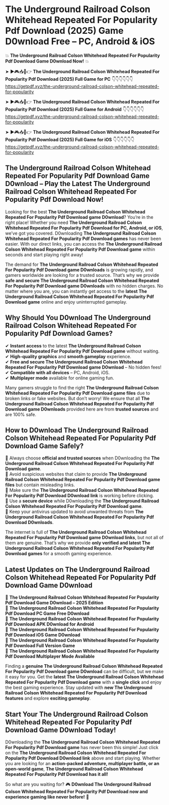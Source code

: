 # The Underground Railroad Colson Whitehead Repeated For Popularity Pdf Download (2025) Game D0wnload Free – PC, Android & iOS

💥 **The Underground Railroad Colson Whitehead Repeated For Popularity Pdf Download Game D0wnload Now!** 💥  

➤ ►🎮📥📱👉 **The Underground Railroad Colson Whitehead Repeated For Popularity Pdf Download (2025) Full Game for PC** 👇👇👇👇👇👇  
https://getpdf.xyz/the-underground-railroad-colson-whitehead-repeated-for-popularity  

➤ ►🎮📥📱👉 **The Underground Railroad Colson Whitehead Repeated For Popularity Pdf Download (2025) Full Game for Android** 👇👇👇👇👇👇  
https://getpdf.xyz/the-underground-railroad-colson-whitehead-repeated-for-popularity  

➤ ►🎮📥📱👉 **The Underground Railroad Colson Whitehead Repeated For Popularity Pdf Download (2025) Full Game for iOS** 👇👇👇👇👇👇  
https://getpdf.xyz/the-underground-railroad-colson-whitehead-repeated-for-popularity  

## The Underground Railroad Colson Whitehead Repeated For Popularity Pdf Download Game D0wnload – Play the Latest The Underground Railroad Colson Whitehead Repeated For Popularity Pdf Download Now!

Looking for the best **The Underground Railroad Colson Whitehead Repeated For Popularity Pdf Download game D0wnload**? You’re in the right place! Whether you need **The Underground Railroad Colson Whitehead Repeated For Popularity Pdf Download for PC, Android, or iOS**, we’ve got you covered. D0wnloading **The Underground Railroad Colson Whitehead Repeated For Popularity Pdf Download games** has never been easier. With our direct links, you can access the **The Underground Railroad Colson Whitehead Repeated For Popularity Pdf Download game** within seconds and start playing right away!  

The demand for **The Underground Railroad Colson Whitehead Repeated For Popularity Pdf Download game D0wnloads** is growing rapidly, and gamers worldwide are looking for a trusted source. That’s why we provide **safe and secure The Underground Railroad Colson Whitehead Repeated For Popularity Pdf Download game D0wnloads** with no hidden charges. No matter where you are, you can instantly get access to the **latest The Underground Railroad Colson Whitehead Repeated For Popularity Pdf Download game** online and enjoy uninterrupted gameplay.  

## **Why Should You D0wnload The Underground Railroad Colson Whitehead Repeated For Popularity Pdf Download Games?**  

✔ **Instant access** to the latest **The Underground Railroad Colson Whitehead Repeated For Popularity Pdf Download game** without waiting.  
✔ **High-quality graphics** and **smooth gameplay** experience.  
✔ **Free and secure The Underground Railroad Colson Whitehead Repeated For Popularity Pdf Download game D0wnload** – No hidden fees!  
✔ **Compatible with all devices** – PC, Android, iOS.  
✔ **Multiplayer mode** available for online gaming fun.  

Many gamers struggle to find the right **The Underground Railroad Colson Whitehead Repeated For Popularity Pdf Download game files** due to broken links or fake websites. But don’t worry! We ensure that all **The Underground Railroad Colson Whitehead Repeated For Popularity Pdf Download game D0wnloads** provided here are from **trusted sources** and are 100% safe.  

## **How to D0wnload The Underground Railroad Colson Whitehead Repeated For Popularity Pdf Download Game Safely?**  

📌 Always choose **official and trusted sources** when D0wnloading the **The Underground Railroad Colson Whitehead Repeated For Popularity Pdf Download game**.  
📌 Avoid suspicious websites that claim to provide **The Underground Railroad Colson Whitehead Repeated For Popularity Pdf Download game files** but contain misleading links.  
📌 Make sure the **The Underground Railroad Colson Whitehead Repeated For Popularity Pdf Download D0wnload link** is working before clicking.  
📌 Use a **secure device** while D0wnloading the **The Underground Railroad Colson Whitehead Repeated For Popularity Pdf Download game**.  
📌 Keep your antivirus updated to avoid unwanted threats from **The Underground Railroad Colson Whitehead Repeated For Popularity Pdf Download D0wnloads**.  

The internet is full of **The Underground Railroad Colson Whitehead Repeated For Popularity Pdf Download game D0wnload links**, but not all of them are genuine. That’s why we provide **only verified and latest The Underground Railroad Colson Whitehead Repeated For Popularity Pdf Download games** for a smooth gaming experience.  

## **Latest Updates on The Underground Railroad Colson Whitehead Repeated For Popularity Pdf Download Game D0wnload**  

🔹 **The Underground Railroad Colson Whitehead Repeated For Popularity Pdf Download Game D0wnload – 2025 Edition**  
🔹 **The Underground Railroad Colson Whitehead Repeated For Popularity Pdf Download PC Game Free D0wnload**  
🔹 **The Underground Railroad Colson Whitehead Repeated For Popularity Pdf Download APK D0wnload for Android**  
🔹 **The Underground Railroad Colson Whitehead Repeated For Popularity Pdf Download iOS Game D0wnload**  
🔹 **The Underground Railroad Colson Whitehead Repeated For Popularity Pdf Download Full Version Game**  
🔹 **The Underground Railroad Colson Whitehead Repeated For Popularity Pdf Download Multiplayer Mode Available**  

Finding a **genuine The Underground Railroad Colson Whitehead Repeated For Popularity Pdf Download game D0wnload** can be difficult, but we make it easy for you. Get the **latest The Underground Railroad Colson Whitehead Repeated For Popularity Pdf Download game** with a **single click** and enjoy the best gaming experience. Stay updated with **new The Underground Railroad Colson Whitehead Repeated For Popularity Pdf Download features** and explore **exciting gameplay**.  

## **Start Your The Underground Railroad Colson Whitehead Repeated For Popularity Pdf Download Game D0wnload Today!**  

D0wnloading the **The Underground Railroad Colson Whitehead Repeated For Popularity Pdf Download game** has never been this simple! Just click on the **The Underground Railroad Colson Whitehead Repeated For Popularity Pdf Download D0wnload link** above and start playing. Whether you are looking for an **action-packed adventure, multiplayer battle, or an open-world game**, **The Underground Railroad Colson Whitehead Repeated For Popularity Pdf Download has it all!**  

So what are you waiting for? 🎮 **D0wnload The Underground Railroad Colson Whitehead Repeated For Popularity Pdf Download now and experience gaming like never before!** 🚀  